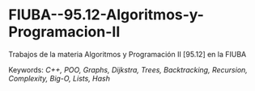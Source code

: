# FIUBA--95.12-Algoritmos-y-Programacion-II
Trabajos de la materia Algoritmos y Programación II [95.12] en la FIUBA

Keywords: *C++, POO, Graphs, Dijkstra, Trees, Backtracking, Recursion, Complexity, Big-O, Lists, Hash*
